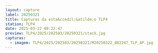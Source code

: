 ```yaml
---
layout: capture
label: 20250321
title: Capturas da esta&ccedil;&atilde;o TLP4
station: TLP4
date: 2025-03-22 08:22:47
preview: TLP4/2025/202503/20250321/stack.jpg
capturas:
  - imagem: TLP4/2025/202503/20250321/M20250322_082247_TLP_4P.jpg
---
```

